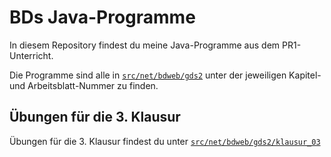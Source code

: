 # BDs Java-Programme

In diesem Repository findest du meine Java-Programme aus dem PR1-Unterricht.

Die Programme sind alle in [```src/net/bdweb/gds2```](src/net/bdweb/gds2)
unter der jeweiligen Kapitel- und Arbeitsblatt-Nummer zu finden.

## Übungen für die 3. Klausur

Übungen für die 3. Klausur findest du unter [```src/net/bdweb/gds2/klausur_03```](src/net/bdweb/gds2/klausur_03)